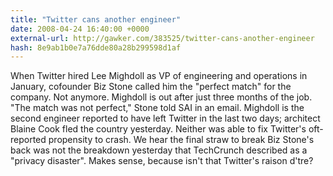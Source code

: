 ```yaml
---
title: "Twitter cans another engineer"
date: 2008-04-24 16:40:00 +0000
external-url: http://gawker.com/383525/twitter-cans-another-engineer
hash: 8e9ab1b0e7a76dde80a28b299598d1af
---
```


When Twitter hired Lee Mighdoll as VP of engineering and operations in January, cofounder Biz Stone called him the "perfect match" for the company. Not anymore. Mighdoll is out after just three months of the job. "The match was not perfect," Stone told SAI in an email. Mighdoll is the second engineer reported to have left Twitter in the last two days; architect Blaine Cook fled the country yesterday. Neither was able to fix Twitter's oft-reported propensity to crash. We hear the final straw to break Biz Stone's back was not the breakdown yesterday that TechCrunch described as a "privacy disaster". Makes sense, because isn't that Twitter's raison d'tre?
